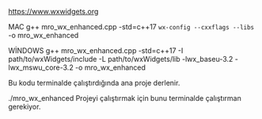 https://www.wxwidgets.org

MAC
g++ mro_wx_enhanced.cpp -std=c++17 `wx-config --cxxflags --libs` -o mro_wx_enhanced

WİNDOWS 
g++ mro_wx_enhanced.cpp -std=c++17 -I path/to/wxWidgets/include -L path/to/wxWidgets/lib -lwx_baseu-3.2 -lwx_mswu_core-3.2 -o mro_wx_enhanced

Bu kodu terminalde çalıştırdığında ana proje derlenir.

./mro_wx_enhanced
Projeyi çalıştırmak için bunu terminalde çalıştırman gerekiyor.
